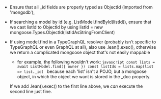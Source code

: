 -   Ensure that all \_id fields are properly typed as ObjectId (imported from 'mongodb'),

-   If searching a model by id (e.g. ListModel.findById(listId)), ensure that we cast listId to ObjectId by using listId = new mongoose.Types.ObjectId(listIdAsStringFromClient)

-   If using model.find in a TypeGraphQL resolver (probably isn't specific to TypeGraphQL or even GraphQL at all), also use .lean().exec(), otherwise we return a complicated mongoose object that's not easily mappable

    -   for example, the following wouldn't work:
        `javascript const lists = await ListModel.find({ owner }) const listIds = lists.map(list => list._id) `
        because each 'list' isn't a POJO, but a mongoose object, in which the object we want is stored in the \_doc property.

    If we add .lean().exec() to the first line above, we _can_ execute the second line just fine.
